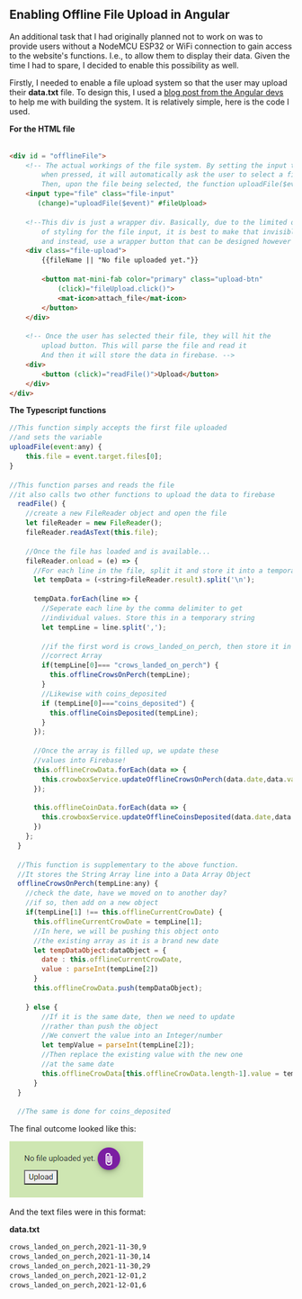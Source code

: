 ## Enabling Offline File Upload in Angular

An additional task that I had originally planned not to work on was to provide users without a NodeMCU ESP32 or WiFi connection to gain access to the website's functions. I.e., to allow them to display their data. Given the time I had to spare, I decided to enable this possibility as well. 

Firstly, I needed to enable a file upload system so that the user may upload their **data.txt** file. To design this, I used a [blog post from the Angular devs](https://blog.angular-university.io/angular-file-upload/) to help me with building the system. It is relatively simple, here is the code I used. 

**For the HTML file**
```html

<div id = "offlineFile">
    <!-- The actual workings of the file system. By setting the input type to file, 
        when pressed, it will automatically ask the user to select a file from their folders. 
        Then, upon the file being selected, the function uploadFile($event) will be called. -->
    <input type="file" class="file-input"
       (change)="uploadFile($event)" #fileUpload>

    <!--This div is just a wrapper div. Basically, due to the limited options 
        of styling for the file input, it is best to make that invisible
        and instead, use a wrapper button that can be designed however you like. -->
    <div class="file-upload">
        {{fileName || "No file uploaded yet."}}

        <button mat-mini-fab color="primary" class="upload-btn"
            (click)="fileUpload.click()">
            <mat-icon>attach_file</mat-icon>
        </button>
    </div>

    <!-- Once the user has selected their file, they will hit the 
        upload button. This will parse the file and read it
        And then it will store the data in firebase. -->
    <div>
        <button (click)="readFile()">Upload</button>
    </div>
</div>
```

**The Typescript functions**

```js
//This function simply accepts the first file uploaded
//and sets the variable 
uploadFile(event:any) {
    this.file = event.target.files[0];    
}

//This function parses and reads the file
//it also calls two other functions to upload the data to firebase
  readFile() {
    //create a new FileReader object and open the file
    let fileReader = new FileReader();
    fileReader.readAsText(this.file);

    //Once the file has loaded and is available...
    fileReader.onload = (e) => {
      //For each line in the file, split it and store it into a temporary array
      let tempData = (<string>fileReader.result).split('\n');
      
      tempData.forEach(line => {
        //Seperate each line by the comma delimiter to get
        //individual values. Store this in a temporary string
        let tempLine = line.split(',');

        //if the first word is crows_landed_on_perch, then store it in the 
        //correct Array
        if(tempLine[0]=== "crows_landed_on_perch") {
          this.offlineCrowsOnPerch(tempLine);
        }
        //Likewise with coins_deposited
        if (tempLine[0]==="coins_deposited") {
          this.offlineCoinsDeposited(tempLine);
        }
      });

      //Once the array is filled up, we update these 
      //values into Firebase!
      this.offlineCrowData.forEach(data => {
        this.crowboxService.updateOfflineCrowsOnPerch(data.date,data.value);
      });

      this.offlineCoinData.forEach(data => {
        this.crowboxService.updateOfflineCoinsDeposited(data.date,data.value);
      })
    };
  }
  
  //This function is supplementary to the above function. 
  //It stores the String Array line into a Data Array Object
  offlineCrowsOnPerch(tempLine:any) {
    //check the date, have we moved on to another day?
    //if so, then add on a new object 
    if(tempLine[1] !== this.offlineCurrentCrowDate) {
      this.offlineCurrentCrowDate = tempLine[1];
      //In here, we will be pushing this object onto 
      //the existing array as it is a brand new date
      let tempDataObject:dataObject = {
        date : this.offlineCurrentCrowDate,
        value : parseInt(tempLine[2])
      }
      this.offlineCrowData.push(tempDataObject);

    } else {
        //If it is the same date, then we need to update
        //rather than push the object
        //We convert the value into an Integer/number
        let tempValue = parseInt(tempLine[2]);
        //Then replace the existing value with the new one 
        //at the same date
        this.offlineCrowData[this.offlineCrowData.length-1].value = tempValue;
      }
  }
  
  //The same is done for coins_deposited
```

The final outcome looked like this: 

![file upload](https://github.com/iamastic/CrowBox2.0/blob/main/Journal/Images/Offline%20File%20Upload.PNG)

And the text files were in this format: 

**data.txt**

```txt
crows_landed_on_perch,2021-11-30,9
crows_landed_on_perch,2021-11-30,14
crows_landed_on_perch,2021-11-30,29
crows_landed_on_perch,2021-12-01,2
crows_landed_on_perch,2021-12-01,6
```
